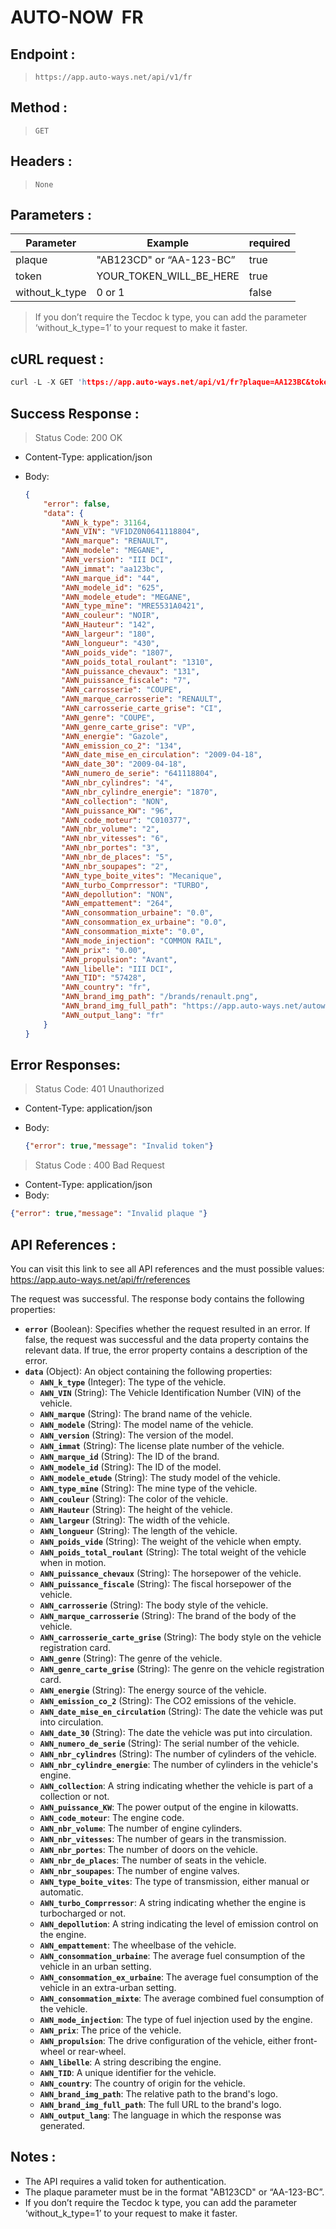 
# AUTO-NOW  FR
## Endpoint :

> `https://app.auto-ways.net/api/v1/fr`
>

## Method :

> `GET`
>

## Headers :

> `None`
>

## Parameters :

| Parameter  | Example | required |
| --- | --- | --- |
| plaque | "AB123CD" or “AA-123-BC” | true |
| token | YOUR_TOKEN_WILL_BE_HERE | true |
| without_k_type | 0 or 1 | false |

> If you don’t require the Tecdoc k type, you can add the parameter ‘without_k_type=1’ to your request to make it faster.

## cURL request :

```c
curl -L -X GET 'https://app.auto-ways.net/api/v1/fr?plaque=AA123BC&token=YOUR_TOKEN_WILL_BE_HERE'
```

## Success Response :

> Status Code: 200 OK
>
- Content-Type: application/json
- Body:

    ```json
    {
        "error": false,
        "data": {
            "AWN_k_type": 31164,
            "AWN_VIN": "VF1DZ0N0641118804",
            "AWN_marque": "RENAULT",
            "AWN_modele": "MEGANE",
            "AWN_version": "III DCI",
            "AWN_immat": "aa123bc",
            "AWN_marque_id": "44",
            "AWN_modele_id": "625",
            "AWN_modele_etude": "MEGANE",
            "AWN_type_mine": "MRE5531A0421",
            "AWN_couleur": "NOIR",
            "AWN_Hauteur": "142",
            "AWN_largeur": "180",
            "AWN_longueur": "430",
            "AWN_poids_vide": "1807",
            "AWN_poids_total_roulant": "1310",
            "AWN_puissance_chevaux": "131",
            "AWN_puissance_fiscale": "7",
            "AWN_carrosserie": "COUPE",
            "AWN_marque_carrosserie": "RENAULT",
            "AWN_carrosserie_carte_grise": "CI",
            "AWN_genre": "COUPE",
            "AWN_genre_carte_grise": "VP",
            "AWN_energie": "Gazole",
            "AWN_emission_co_2": "134",
            "AWN_date_mise_en_circulation": "2009-04-18",
            "AWN_date_30": "2009-04-18",
            "AWN_numero_de_serie": "641118804",
            "AWN_nbr_cylindres": "4",
            "AWN_nbr_cylindre_energie": "1870",
            "AWN_collection": "NON",
            "AWN_puissance_KW": "96",
            "AWN_code_moteur": "C010377",
            "AWN_nbr_volume": "2",
            "AWN_nbr_vitesses": "6",
            "AWN_nbr_portes": "3",
            "AWN_nbr_de_places": "5",
            "AWN_nbr_soupapes": "2",
            "AWN_type_boite_vites": "Mecanique",
            "AWN_turbo_Comprressor": "TURBO",
            "AWN_depollution": "NON",
            "AWN_empattement": "264",
            "AWN_consommation_urbaine": "0.0",
            "AWN_consommation_ex_urbaine": "0.0",
            "AWN_consommation_mixte": "0.0",
            "AWN_mode_injection": "COMMON RAIL",
            "AWN_prix": "0.00",
            "AWN_propulsion": "Avant",
            "AWN_libelle": "III DCI",
            "AWN_TID": "57428",
            "AWN_country": "fr",
            "AWN_brand_img_path": "/brands/renault.png",
            "AWN_brand_img_full_path": "https://app.auto-ways.net/autoways/public/storage/brands/renault.png",
            "AWN_output_lang": "fr"
        }
    }
    ```


## Error Responses:

> Status Code: 401 Unauthorized
>
- Content-Type: application/json
- Body:

    ```json
    {"error": true,"message": "Invalid token"}
    ```


> Status Code : 400 Bad Request
>
- Content-Type: application/json
- Body:

```json
{"error": true,"message": "Invalid plaque "}
```

## API References :

You can visit this link to see all API references and the must possible values: https://app.auto-ways.net/api/fr/references

The request was successful. The response body contains the following properties:

- **`error`** (Boolean): Specifies whether the request resulted in an error. If false, the request was successful and the data property contains the relevant data. If true, the error property contains a description of the error.
- **`data`** (Object): An object containing the following properties:
    - **`AWN_k_type`** (Integer): The type of the vehicle.
    - **`AWN_VIN`** (String): The Vehicle Identification Number (VIN) of the vehicle.
    - **`AWN_marque`** (String): The brand name of the vehicle.
    - **`AWN_modele`** (String): The model name of the vehicle.
    - **`AWN_version`** (String): The version of the model.
    - **`AWN_immat`** (String): The license plate number of the vehicle.
    - **`AWN_marque_id`** (String): The ID of the brand.
    - **`AWN_modele_id`** (String): The ID of the model.
    - **`AWN_modele_etude`** (String): The study model of the vehicle.
    - **`AWN_type_mine`** (String): The mine type of the vehicle.
    - **`AWN_couleur`** (String): The color of the vehicle.
    - **`AWN_Hauteur`** (String): The height of the vehicle.
    - **`AWN_largeur`** (String): The width of the vehicle.
    - **`AWN_longueur`** (String): The length of the vehicle.
    - **`AWN_poids_vide`** (String): The weight of the vehicle when empty.
    - **`AWN_poids_total_roulant`** (String): The total weight of the vehicle when in motion.
    - **`AWN_puissance_chevaux`** (String): The horsepower of the vehicle.
    - **`AWN_puissance_fiscale`** (String): The fiscal horsepower of the vehicle.
    - **`AWN_carrosserie`** (String): The body style of the vehicle.
    - **`AWN_marque_carrosserie`** (String): The brand of the body of the vehicle.
    - **`AWN_carrosserie_carte_grise`** (String): The body style on the vehicle registration card.
    - **`AWN_genre`** (String): The genre of the vehicle.
    - **`AWN_genre_carte_grise`** (String): The genre on the vehicle registration card.
    - **`AWN_energie`** (String): The energy source of the vehicle.
    - **`AWN_emission_co_2`** (String): The CO2 emissions of the vehicle.
    - **`AWN_date_mise_en_circulation`** (String): The date the vehicle was put into circulation.
    - **`AWN_date_30`** (String): The date the vehicle was put into circulation.
    - **`AWN_numero_de_serie`** (String): The serial number of the vehicle.
    - **`AWN_nbr_cylindres`** (String): The number of cylinders of the vehicle.
    - **`AWN_nbr_cylindre_energie`**: The number of cylinders in the vehicle's engine.
    - **`AWN_collection`**: A string indicating whether the vehicle is part of a collection or not.
    - **`AWN_puissance_KW`**: The power output of the engine in kilowatts.
    - **`AWN_code_moteur`**: The engine code.
    - **`AWN_nbr_volume`**: The number of engine cylinders.
    - **`AWN_nbr_vitesses`**: The number of gears in the transmission.
    - **`AWN_nbr_portes`**: The number of doors on the vehicle.
    - **`AWN_nbr_de_places`**: The number of seats in the vehicle.
    - **`AWN_nbr_soupapes`**: The number of engine valves.
    - **`AWN_type_boite_vites`**: The type of transmission, either manual or automatic.
    - **`AWN_turbo_Comprressor`**: A string indicating whether the engine is turbocharged or not.
    - **`AWN_depollution`**: A string indicating the level of emission control on the engine.
    - **`AWN_empattement`**: The wheelbase of the vehicle.
    - **`AWN_consommation_urbaine`**: The average fuel consumption of the vehicle in an urban setting.
    - **`AWN_consommation_ex_urbaine`**: The average fuel consumption of the vehicle in an extra-urban setting.
    - **`AWN_consommation_mixte`**: The average combined fuel consumption of the vehicle.
    - **`AWN_mode_injection`**: The type of fuel injection used by the engine.
    - **`AWN_prix`**: The price of the vehicle.
    - **`AWN_propulsion`**: The drive configuration of the vehicle, either front-wheel or rear-wheel.
    - **`AWN_libelle`**: A string describing the engine.
    - **`AWN_TID`**: A unique identifier for the vehicle.
    - **`AWN_country`**: The country of origin for the vehicle.
    - **`AWN_brand_img_path`**: The relative path to the brand's logo.
    - **`AWN_brand_img_full_path`**: The full URL to the brand's logo.
    - **`AWN_output_lang`**: The language in which the response was generated.

## Notes :

- The API requires a valid token for authentication.
- The plaque parameter must be in the format "AB123CD" or “AA-123-BC”.
- If you don’t require the Tecdoc k type, you can add the parameter ‘without_k_type=1’ to your request to make it faster.
